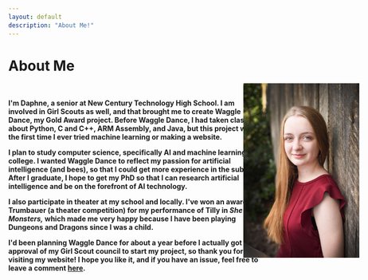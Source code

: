 ```yaml
---
layout: default
description: "About Me!"
---
```


<h1>About Me</h1>

<img src="./daphne3.jpg" alt="A picture of me" style="height:350px;position: absolute;LEFT:700px;"><br>

**I'm Daphne, a senior at New Century Technology High School. I am involved in Girl Scouts as well, and that brought me to create Waggle Dance, my Gold Award project. Before Waggle Dance, I had taken classes about Python, C and C++, ARM Assembly, and Java, but this project was the first time I ever tried machine learning or making a website.**

**I plan to study computer science, specifically AI and machine learning, in college. I wanted Waggle Dance to reflect my passion for artificial intelligence (and bees), so that I could get more experience in the subject. After I graduate, I hope to get my PhD so that I can research artificial intelligence and be on the forefront of AI technology.**

**I also participate in theater at my school and locally. I've won an award at Trumbauer (a theater competition) for my performance of Tilly in *She Kills Monsters,* which made me very happy because I have been playing Dungeons and Dragons since I was a child.**

**I'd been planning Waggle Dance for about a year before I actually got the approval of my Girl Scout council to start my project, so thank you for visiting my website! I hope you like it, and if you have an issue, feel free to leave a comment [here](https://github.com/dmmartin888/dmmartin888.github.io/issues).** 
